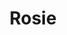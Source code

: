 ---
# Feel free to add content and custom Front Matter to this file.
# To modify the layout, see https://jekyllrb.com/docs/themes/#overriding-theme-defaults
title: "Rosie"
layout: home
permalink: /
carousels:
  - images:
    - image: assets/images/connect.png
    - image: assets/images/sdoh.png
    - image: assets/images/carePlan.png
    - image: assets/images/bpView.png
    - image: assets/images/addBP.png
    - image: assets/images/healthGoals.png
    - image: assets/images/sharing.png
    - image: assets/images/visits.png
---